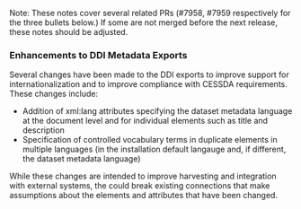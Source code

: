 Note: These notes cover several related PRs (#7958, #7959 respectively for the three bullets below.) If some are not merged before the next release, these notes should be adjusted.

### Enhancements to DDI Metadata Exports

Several changes have been made to the DDI exports to improve support for internationalization and to improve compliance with CESSDA requirements. These changes include:

* Addition of xml:lang attributes specifying the dataset metadata language at the document level and for individual elements such as title and description
* Specification of controlled vocabulary terms in duplicate elements in multiple languages (in the installation default langauge and, if different, the dataset metadata language)

While these changes are intended to improve harvesting and integration with external systems, the could break existing connections that make assumptions about the elements and attributes that have been changed.
